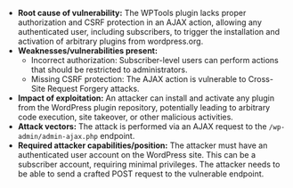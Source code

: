 - **Root cause of vulnerability:** The WPTools plugin lacks proper authorization and CSRF protection in an AJAX action, allowing any authenticated user, including subscribers, to trigger the installation and activation of arbitrary plugins from wordpress.org.
- **Weaknesses/vulnerabilities present:**
  - Incorrect authorization: Subscriber-level users can perform actions that should be restricted to administrators.
  - Missing CSRF protection: The AJAX action is vulnerable to Cross-Site Request Forgery attacks.
- **Impact of exploitation:** An attacker can install and activate any plugin from the WordPress plugin repository, potentially leading to arbitrary code execution, site takeover, or other malicious activities.
- **Attack vectors:** The attack is performed via an AJAX request to the `/wp-admin/admin-ajax.php` endpoint.
- **Required attacker capabilities/position:** The attacker must have an authenticated user account on the WordPress site. This can be a subscriber account, requiring minimal privileges. The attacker needs to be able to send a crafted POST request to the vulnerable endpoint.
